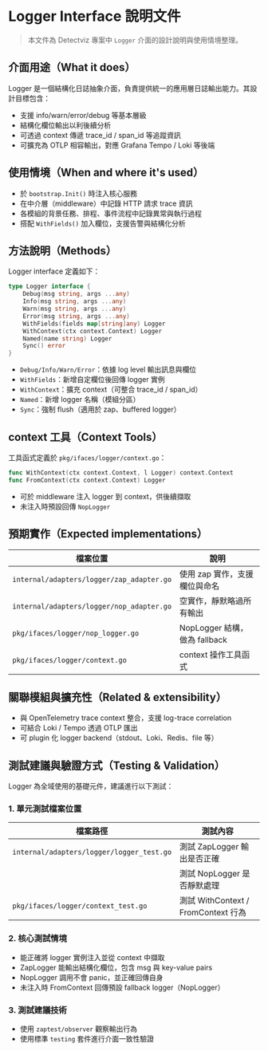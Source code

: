 # Logger Interface 說明文件

> 本文件為 Detectviz 專案中 `Logger` 介面的設計說明與使用情境整理。

## 介面用途（What it does）

Logger 是一個結構化日誌抽象介面，負責提供統一的應用層日誌輸出能力。其設計目標包含：

- 支援 info/warn/error/debug 等基本層級
- 結構化欄位輸出以利後續分析
- 可透過 context 傳遞 trace_id / span_id 等追蹤資訊
- 可擴充為 OTLP 相容輸出，對應 Grafana Tempo / Loki 等後端

## 使用情境（When and where it's used）

- 於 `bootstrap.Init()` 時注入核心服務
- 在中介層（middleware）中記錄 HTTP 請求 trace 資訊
- 各模組的背景任務、排程、事件流程中記錄異常與執行過程
- 搭配 `WithFields()` 加入欄位，支援告警與結構化分析

## 方法說明（Methods）

Logger interface 定義如下：

```go
type Logger interface {
    Debug(msg string, args ...any)
    Info(msg string, args ...any)
    Warn(msg string, args ...any)
    Error(msg string, args ...any)
    WithFields(fields map[string]any) Logger
    WithContext(ctx context.Context) Logger
    Named(name string) Logger
    Sync() error
}
```

- `Debug/Info/Warn/Error`：依據 log level 輸出訊息與欄位
- `WithFields`：新增自定欄位後回傳 logger 實例
- `WithContext`：擴充 context（可整合 trace_id / span_id）
- `Named`：新增 logger 名稱（模組分區）
- `Sync`：強制 flush（適用於 zap、buffered logger）

## context 工具（Context Tools）

工具函式定義於 `pkg/ifaces/logger/context.go`：

```go
func WithContext(ctx context.Context, l Logger) context.Context
func FromContext(ctx context.Context) Logger
```

- 可於 middleware 注入 logger 到 context，供後續擷取
- 未注入時預設回傳 `NopLogger`

## 預期實作（Expected implementations）

| 檔案位置                                       | 說明                             |
|------------------------------------------------|----------------------------------|
| `internal/adapters/logger/zap_adapter.go`      | 使用 zap 實作，支援欄位與命名    |
| `internal/adapters/logger/nop_adapter.go`      | 空實作，靜默略過所有輸出         |
| `pkg/ifaces/logger/nop_logger.go`              | NopLogger 結構，做為 fallback     |
| `pkg/ifaces/logger/context.go`                 | context 操作工具函式             |

## 關聯模組與擴充性（Related & extensibility）

- 與 OpenTelemetry trace context 整合，支援 log-trace correlation
- 可結合 Loki / Tempo 透過 OTLP 匯出
- 可 plugin 化 logger backend（stdout、Loki、Redis、file 等）

## 測試建議與驗證方式（Testing & Validation）

Logger 為全域使用的基礎元件，建議進行以下測試：

### 1. 單元測試檔案位置

| 檔案路徑                                      | 測試內容                             |
|-----------------------------------------------|--------------------------------------|
| `internal/adapters/logger/logger_test.go`     | 測試 ZapLogger 輸出是否正確          |
|                                               | 測試 NopLogger 是否靜默處理           |
| `pkg/ifaces/logger/context_test.go`           | 測試 WithContext / FromContext 行為  |

### 2. 核心測試情境

- 能正確將 logger 實例注入並從 context 中擷取
- ZapLogger 能輸出結構化欄位，包含 msg 與 key-value pairs
- NopLogger 調用不會 panic，並正確回傳自身
- 未注入時 FromContext 回傳預設 fallback logger（NopLogger）

### 3. 測試建議技術

- 使用 `zaptest/observer` 觀察輸出行為
- 使用標準 `testing` 套件進行介面一致性驗證